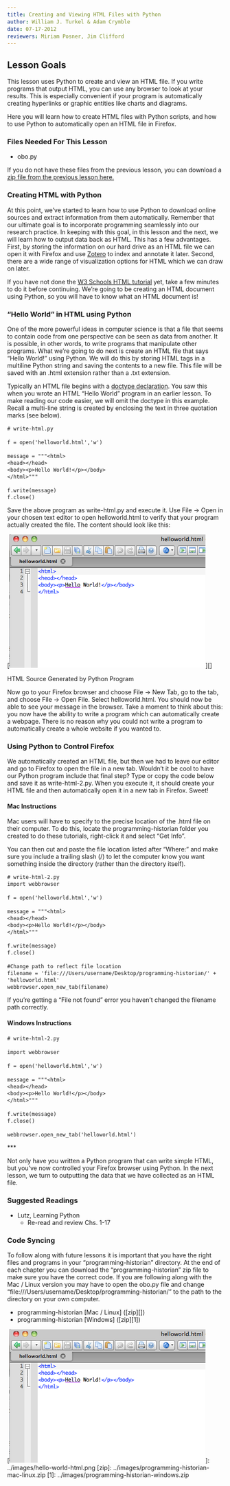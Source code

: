 ```yaml
---
title: Creating and Viewing HTML Files with Python
author: William J. Turkel & Adam Crymble
date: 07-17-2012
reviewers: Miriam Posner, Jim Clifford
---
```


Lesson Goals
------------

This lesson uses Python to create and view an HTML file. If you write
programs that output HTML, you can use any browser to look at your
results. This is especially convenient if your program is automatically
creating hyperlinks or graphic entities like charts and diagrams.

Here you will learn how to create HTML files with Python scripts, and
how to use Python to automatically open an HTML file in Firefox.

### Files Needed For This Lesson

-   obo.py

If you do not have these files from the previous lesson, you can
download a [zip file from the previous lesson here.][]

### Creating HTML with Python

At this point, we’ve started to learn how to use Python to download
online sources and extract information from them automatically. Remember
that our ultimate goal is to incorporate programming seamlessly into our
research practice. In keeping with this goal, in this lesson and the
next, we will learn how to output data back as HTML. This has a few
advantages. First, by storing the information on our hard drive as an
HTML file we can open it with Firefox and use [Zotero][] to index and
annotate it later. Second, there are a wide range of visualization
options for HTML which we can draw on later.

If you have not done the [W3 Schools HTML tutorial][] yet, take a few
minutes to do it before continuing. We’re going to be creating an HTML
document using Python, so you will have to know what an HTML document
is!

### “Hello World” in HTML using Python

One of the more powerful ideas in computer science is that a file that
seems to contain code from one perspective can be seen as data from
another. It is possible, in other words, to write programs that
manipulate other programs. What we’re going to do next is create an HTML
file that says “Hello World!” using Python. We will do this by storing
HTML tags in a multiline Python string and saving the contents to a new
file. This file will be saved with an .html extension rather than a .txt
extension.

Typically an HTML file begins with a [doctype declaration][]. You saw
this when you wrote an HTML “Hello World” program in an earlier lesson.
To make reading our code easier, we will omit the doctype in this
example. Recall a multi-line string is created by enclosing the text in
three quotation marks (see below).

``` {.python}
# write-html.py

f = open('helloworld.html','w')

message = """<html>
<head></head>
<body><p>Hello World!</p></body>
</html>"""

f.write(message)
f.close()
```

Save the above program as write-html.py and execute it. Use File -\>
Open in your chosen text editor to open helloworld.html to verify that
your program actually created the file. The content should look like
this:

[![HTML generated by Python][]][]

HTML Source Generated by Python Program

Now go to your Firefox browser and choose File -\> New Tab, go to the
tab, and choose File -\> Open File. Select helloworld.html. You should
now be able to see your message in the browser. Take a moment to think
about this: you now have the ability to write a program which can
automatically create a webpage. There is no reason why you could not
write a program to automatically create a whole website if you wanted
to.

### Using Python to Control Firefox

We automatically created an HTML file, but then we had to leave our
editor and go to Firefox to open the file in a new tab. Wouldn’t it be
cool to have our Python program include that final step? Type or copy
the code below and save it as write-html-2.py. When you execute it, it
should create your HTML file and then automatically open it in a new tab
in Firefox. Sweet!

#### Mac Instructions

Mac users will have to specify to the precise location of the .html file
on their computer. To do this, locate the programming-historian folder
you created to do these tutorials, right-click it and select “Get Info”.

You can then cut and paste the file location listed after “Where:” and
make sure you include a trailing slash (/) to let the computer know you
want something inside the directory (rather than the directory itself).

``` {.python}
# write-html-2.py
import webbrowser

f = open('helloworld.html','w')

message = """<html>
<head></head>
<body><p>Hello World!</p></body>
</html>"""

f.write(message)
f.close()

#Change path to reflect file location
filename = 'file:///Users/username/Desktop/programming-historian/' + 'helloworld.html'
webbrowser.open_new_tab(filename)
```

If you’re getting a “File not found” error you haven’t changed the
filename path correctly.

#### Windows Instructions

``` {.python}
# write-html-2.py

import webbrowser

f = open('helloworld.html','w')

message = """<html>
<head></head>
<body><p>Hello World!</p></body>
</html>"""

f.write(message)
f.close()

webbrowser.open_new_tab('helloworld.html')
```

\*\*\*

Not only have you written a Python program that can write simple HTML,
but you’ve now controlled your Firefox browser using Python. In the next
lesson, we turn to outputting the data that we have collected as an HTML
file.

### Suggested Readings

-   Lutz, Learning Python
    -   Re-read and review Chs. 1-17

### Code Syncing

To follow along with future lessons it is important that you have the
right files and programs in your “programming-historian” directory. At
the end of each chapter you can download the “programming-historian” zip
file to make sure you have the correct code. If you are following along
with the Mac / Linux version you may have to open the obo.py file and
change “file:///Users/username/Desktop/programming-historian/” to the
path to the directory on your own computer.

-   programming-historian [Mac / Linux] ([zip][])
-   programming-historian [Windows] ([zip][1])

  [zip file from the previous lesson here.]: /lessons/counting-frequencies#codesync
  [Zotero]: http://zotero.org
  [W3 Schools HTML tutorial]: http://www.w3schools.com/html/default.asp
  [doctype declaration]: http://www.w3schools.com/tags/tag_doctype.asp
  [HTML generated by Python]: ../images/hello-world-html.png
    "hello-world-html"
  [![HTML generated by Python][]]: ../images/hello-world-html.png
  [zip]: ../images/programming-historian-mac-linux.zip
  [1]: ../images/programming-historian-windows.zip
